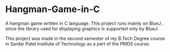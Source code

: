 # Hangman-Game-in-C
A hangman game written in C language. 
This project runs mainly on BlueJ , since the library used for displaying graphics is supported only by BlueJ.

This project was made in the second semester of my B.Tech Degree course in Sardar Patel Institute of Technology as a part of the PMDS course.
